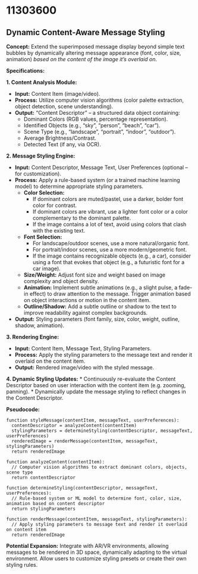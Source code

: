 # 11303600

## Dynamic Content-Aware Message Styling

**Concept:** Extend the superimposed message display beyond simple text bubbles by dynamically altering message appearance (font, color, size, animation) *based on the content of the image it’s overlaid on*.

**Specifications:**

**1. Content Analysis Module:**
   *   **Input:** Content Item (image/video).
   *   **Process:** Utilize computer vision algorithms (color palette extraction, object detection, scene understanding).
   *   **Output:**  “Content Descriptor” – a structured data object containing:
        *   Dominant Colors (RGB values, percentage representation).
        *   Identified Objects (e.g., “sky”, “person”, “beach”, “car”).
        *   Scene Type (e.g., “landscape”, “portrait”, “indoor”, “outdoor”).
        *   Average Brightness/Contrast.
        *   Detected Text (if any, via OCR).

**2. Message Styling Engine:**
   *   **Input:** Content Descriptor, Message Text, User Preferences (optional – for customization).
   *   **Process:**  Apply a rule-based system (or a trained machine learning model) to determine appropriate styling parameters.
        *   **Color Selection:** 
            *   If dominant colors are muted/pastel, use a darker, bolder font color for contrast.
            *   If dominant colors are vibrant, use a lighter font color or a color complementary to the dominant palette.
            *   If the image contains a lot of text, avoid using colors that clash with the existing text.
        *   **Font Selection:**
            *   For landscape/outdoor scenes, use a more natural/organic font.
            *   For portrait/indoor scenes, use a more modern/geometric font.
            *   If the image contains recognizable objects (e.g., a car), consider using a font that evokes that object (e.g., a futuristic font for a car image).
        *   **Size/Weight:**  Adjust font size and weight based on image complexity and object density.
        *   **Animation:**  Implement subtle animations (e.g., a slight pulse, a fade-in effect) to draw attention to the message. Trigger animation based on object interactions or motion in the content item.
        *   **Outline/Shadow:** Add a subtle outline or shadow to the text to improve readability against complex backgrounds. 
   *   **Output:**  Styling parameters (font family, size, color, weight, outline, shadow, animation).

**3. Rendering Engine:**
   *   **Input:** Content Item, Message Text, Styling Parameters.
   *   **Process:**  Apply the styling parameters to the message text and render it overlaid on the content item.
   *   **Output:** Rendered image/video with the styled message.

**4.  Dynamic Styling Updates:**
    * Continuously re-evaluate the Content Descriptor based on user interaction with the content item (e.g. zooming, panning).
    * Dynamically update the message styling to reflect changes in the Content Descriptor.

**Pseudocode:**

```
function styleMessage(contentItem, messageText, userPreferences):
  contentDescriptor = analyzeContent(contentItem)
  stylingParameters = determineStyling(contentDescriptor, messageText, userPreferences)
  renderedImage = renderMessage(contentItem, messageText, stylingParameters)
  return renderedImage

function analyzeContent(contentItem):
  // Computer vision algorithms to extract dominant colors, objects, scene type
  return contentDescriptor

function determineStyling(contentDescriptor, messageText, userPreferences):
  // Rule-based system or ML model to determine font, color, size, animation based on content descriptor
  return stylingParameters

function renderMessage(contentItem, messageText, stylingParameters):
  // Apply styling parameters to message text and render it overlaid on content item
  return renderedImage
```

**Potential Expansion:**  Integrate with AR/VR environments, allowing messages to be rendered in 3D space, dynamically adapting to the virtual environment.  Allow users to customize styling presets or create their own styling rules.